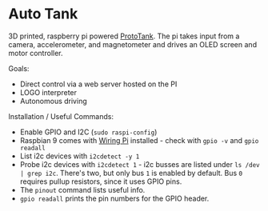# Auto Tank

3D printed, raspberry pi powered [ProtoTank](https://www.thingiverse.com/thing:972768).  The pi takes input from a camera, accelerometer, and magnetometer and drives an OLED screen and motor controller.

Goals:
* Direct control via a web server hosted on the PI
* LOGO interpreter
* Autonomous driving


Installation / Useful Commands:
* Enable GPIO and I2C (`sudo raspi-config`)
* Raspbian 9 comes with [Wiring Pi](http://wiringpi.com/download-and-install/) installed - check with `gpio -v` and `gpio readall`
* List i2c devices with `i2cdetect -y 1`
* Probe i2c devices with `i2cdetect 1` - i2c busses are listed under `ls /dev | grep i2c`.  There's two, but only bus `1` is enabled by default.  Bus `0` requires pullup resistors, since it uses GPIO pins.
* The `pinout` command lists useful info.
* `gpio readall` prints the pin numbers for the GPIO header.